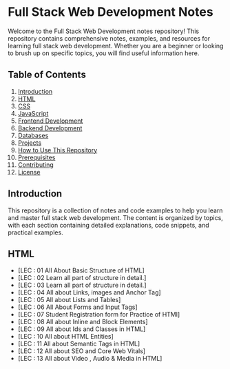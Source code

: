 # Full Stack Web Development Notes
Welcome to the Full Stack Web Development notes repository! 
This repository contains comprehensive notes, examples, and resources for learning full stack web development. Whether you are a beginner or looking to brush up on specific topics, you will find useful information here.
## Table of Contents
1. [Introduction](#introduction)
2. [HTML](#html)
3. [CSS](#css)
4. [JavaScript](#javascript)
5. [Frontend Development](#frontend-development)
6. [Backend Development](#backend-development)
7. [Databases](#databases)
8. [Projects](#projects)
9. [How to Use This Repository](#how-to-use-this-repository)
10. [Prerequisites](#prerequisites)
11. [Contributing](#contributing)
12. [License](#license)

## Introduction

This repository is a collection of notes and code examples to help you learn and master full stack web development. The content is organized by topics, with each section containing detailed explanations, code snippets, and practical examples.

## HTML
- [LEC : 01 All About Basic Structure of HTML]
- [LEC : 02 Learn all part of structure in detail.]
- [LEC : 03 Learn all part of structure in detail.]
- [LEC : 04 All about Links, images and Anchor Tag]
- [LEC : 05 All about Lists and Tables]
- [LEC : 06 All About Forms and Input Tags]
- [LEC : 07 Student Registration form for Practice of HTMl]
- [LEC : 08 All about Inline and Block Elements]
- [LEC : 09 All about Ids and Classes in HTML]
- [LEC : 10 All about HTML Entities]
- [LEC : 11 All about Semantic Tags in HTML]
- [LEC : 12 All about SEO and Core Web Vitals]
- [LEC : 13 All about Video , Audio & Media in HTML]
